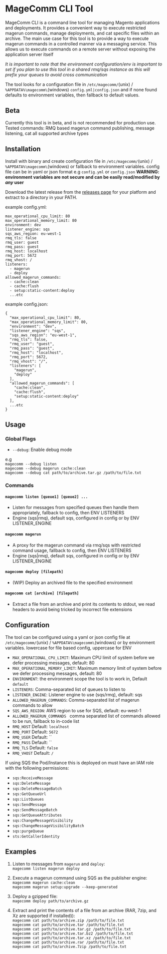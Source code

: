 # MageComm CLI Tool

MageComm CLI is a command line tool for managing Magento applications and deployments. It provides a convenient way to execute restricted magerun commands, manage deployments, and cat specific files within an archive.
The main use case for this tool is to provide a way to execute magerun commands in a controlled manner via a messaging service. This allows us to execute commands on a remote server without exposing the application server itself

*It is important to note that the environment configuration/env is important to set if you plan to use this tool in a shared rmq/sqs instance as this will prefix your queues to avoid cross communication*

The tool looks for a configuration file in `/etc/magecomm/`(unix) / `%APPDATA%\magecomm\`(windows) `config.yml|config.json` and if none found defaults to environment variables, then fallback to default values.

## Beta
Currently this tool is in beta, and is not recommended for production use.
Tested commands: RMQ based magerun command publishing, message listening, cat all supported archive types


## Installation

Install with binary and create configuration file in `/etc/magecomm/`(unix) / `%APPDATA%\magecomm\`(windows) or fallback to environment variables.
config file can be in yaml or json format e.g `config.yml` or `config.json`
**WARNING: environment variables are not secure and can be easily read/modified by *any* user**

Download the latest release from the [releases page](https://github.com/furan917/magecomm/releases) for your platform and extract to a directory in your PATH.

example config.yml:
```
max_operational_cpu_limit: 80
max_operational_memory_limit: 80
environment: dev
listener_engine: sqs
sqs_aws_region: eu-west-1
rmq_tls: false
rmq_user: guest
rmq_pass: guest
rmq_host: localhost
rmq_port: 5672
rmq_vhost: /
listeners:
  - magerun
  - deploy
allowed_magerun_commands:
  - cache:clean
  - cache:flush
  - setup:static-content:deploy
  ...etc
```

example config.json:
```
{
  "max_operational_cpu_limit": 80,
  "max_operational_memory_limit": 80,
  "environment": "dev",
  "listener_engine": "sqs",
  "sqs_aws_region": "eu-west-1",
  "rmq_tls": false,
  "rmq_user": "guest",
  "rmq_pass": "guest",
  "rmq_host": "localhost",
  "rmq_port": 5672,
  "rmq_vhost": "/",
  "listeners": [
    "magerun",
    "deploy"
  ],
  "allowed_magerun_commands": [
    "cache:clean",
    "cache:flush",
    "setup:static-content:deploy"
  ],
  ...etc
}
```

## Usage

### Global Flags

- `--debug`: Enable debug mode

e.g  
`magecomm --debug listen`  
`magecomm --debug magerun cache:clean`  
`magecomm --debug cat path/to/archive.tar.gz /path/to/file.txt`

### Commands

#### `magecomm listen [queue1] [queue2] ...`

- Listen for messages from specified queues then handle them appropriately, fallback to config, then ENV LISTENERS
- Engine (sqs|rmq), default sqs, configured in config or by ENV LISTENER_ENGINE

#### `magecomm magerun`

- A proxy for the magerun command via rmq/sqs with restricted command usage, fallback to config, then ENV LISTENERS
- Engine (sqs|rmq), default sqs, configured in config or by ENV LISTENER_ENGINE

#### `magecomm deploy [filepath]`

- (WIP) Deploy an archived file to the specified environment

#### `magecomm cat [archive] [filepath]`

- Extract a file from an archive and print its contents to stdout, we read headers to avoid being tricked by incorrect file extensions

## Configuration

The tool can be configured using a yaml or json config file at `/etc/magecomm/`(unix) / `%APPDATA%\magecomm\`(windows)  or by environment variables.
lowercase for file based config, uppercase for ENV

- `MAX_OPERATIONAL_CPU_LIMIT`: Maximum CPU limit of system before we defer processing messages, default: 80
- `MAX_OPERATIONAL_MEMORY_LIMIT`: Maximum memory limit of system before we defer processing messages, default: 80
- `ENVIRONMENT`: the environment scope the tool is to work in, Default `default`
- `LISTENERS`: Comma-separated list of queues to listen to
- `LISTENER_ENGINE`: Listener engine to use (sqs/rmq), default: sqs
- `ALLOWED_MAGERUN_COMMANDS`: Comma-separated list of magerun commands to allow
- `SQS_AWS_REGION`: AWS region to use for SQS, default: eu-west-1
- `ALLOWED_MAGERUN_COMMANDS ` comma separated list of commands allowed to be run, fallback to in-code list
- `RMQ_HOST` Default: `localhost`
- `RMQ_PORT` Default: `5672`
- `RMQ_USER` Default: ``
- `RMQ_PASS` Default: ``
- `RMQ_TLS`  Default: `false`
- `RMQ_VHOST` Default: `/`

If using SQS the Pod/Instance this is deployed on must have an IAM role with the following permissions:
- `sqs:ReceiveMessage`
- `sqs:DeleteMessage`
- `sqs:DeleteMessageBatch`
- `sqs:GetQueueUrl`
- `sqs:ListQueues`
- `sqs:SendMessage`
- `sqs:SendMessageBatch`
- `sqs:GetQueueAttributes`
- `sqs:ChangeMessageVisibility`
- `sqs:ChangeMessageVisibilityBatch`
- `sqs:purgeQueue`
- `sts:GetCallerIdentity`

## Examples

1. Listen to messages from `magerun` and `deploy`:  
`magecomm listen magerun deploy`  


2. Execute a magerun command using SQS as the publisher engine:  
`magecomm magerun cache:clean`  
`magecomm magerun setup:upgrade --keep-generated`  


3. Deploy a gzipped file:  
`magecomm deploy path/to/archive.gz`    


4. Extract and print the contents of a file from an archive (RAR, 7zip, and Xz are supported if installed)):  
`magecomm cat path/to/archive.zip /path/to/file.txt`  
`magecomm cat path/to/archive.tar /path/to/file.txt`  
`magecomm cat path/to/archive.tar.gz /path/to/file.txt`  
`magecomm cat path/to/archive.tar.bz2 /path/to/file.txt`  
`magecomm cat path/to/archive.tar.xz /path/to/file.txt`  
`magecomm cat path/to/archive.rar /path/to/file.txt`  
`magecomm cat path/to/archive.7zip /path/to/file.txt`  

